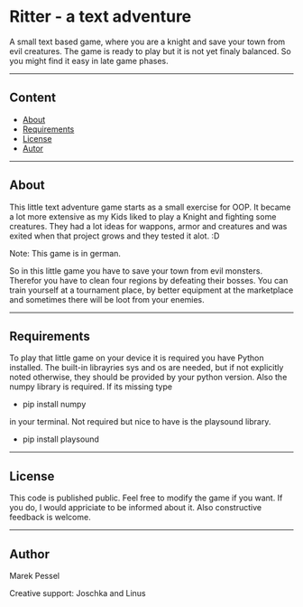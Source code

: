 # Ritter - a text adventure

A small text based game, where you are a knight and save your town from evil creatures. The game is ready to play but it is not yet finaly balanced. So you might find it easy in late game phases.

---

## Content

- [About](#about)
- [Requirements](#requirements)
- [License](#license)
- [Autor](#autor)

---

## About

This little text adventure game starts as a small exercise for OOP.
It became a lot more extensive as my Kids liked to play a Knight and 
fighting some creatures. They had a lot ideas for wappons, armor and creatures and was exited when that project grows and they tested it alot. :D

Note: This game is in german.

So in this little game you have to save your town from evil monsters. Therefor you have to clean four regions by defeating their bosses. You can train yourself at a tournament place, by better equipment at the marketplace and sometimes there will be loot from your enemies.

---

## Requirements

To play that little game on your device it is required you have Python installed.
The built-in librayries sys and os are needed, but if not explicitly noted otherwise, they should be provided by your python version.
Also the numpy library is required. If its missing type

- pip install numpy

in your terminal.
Not required but nice to have is the playsound library.

- pip install playsound

---

## License

This code is published public. Feel free to modify the game if you want. If you do, I would appriciate to be informed about it. Also constructive feedback is welcome.

---

## Author

Marek Pessel

Creative support: Joschka and Linus